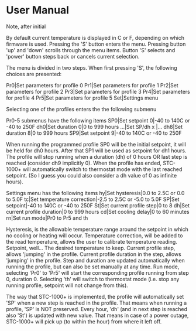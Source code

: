User Manual
===========

Note, after initial 

By default current temperature is displayed in C or F, depending on which firmware is used.
Pressing the 'S' button enters the menu. Pressing button 'up' and 'down' scrolls through the menu items. 
Button 'S' selects and 'power' button steps back or cancels current selection.

The menu is divided in two steps. When first pressing 'S', the following choices are presented:

Pr0|Set parameters for profile 0
Pr1|Set parameters for profile 1
Pr2|Set parameters for profile 2
Pr3|Set parameters for profile 3
Pr4|Set parameters for profile 4
Pr5|Set parameters for profile 5
Set|Settings menu

Selecting one of the profiles enters the the following submenu

Pr0-5 submenus have the following items
SP0|Set setpoint 0|-40 to 140C or -40 to 250F
dh0|Set duration 0|0 to 999 hours
...|Set SP/dh x   |...
dh8|Set duration 8|0 to 999 hours
SP9|Set setpoint 9|-40 to 140C or -40 to 250F

When running the programmed profile SP0 will be the initial setpoint, it will be held for dh0 hours. After that SP1 will
be used as setpoint for dh1 hours. The profile will stop running when a duration (dh) of 0 hours OR last step is 
reached (consider dh9 implicitly 0).
When the profile has ended, STC-1000+ will automatically switch to thermostat mode with the last reached setpoint. 
(So I guess you could also consider a dh value of 0 as infinite hours).

Settings menu has the following items
hy|Set hysteresis|0.0 to 2.5C or 0.0 to 5.0F
tc|Set temperature correction|-2.5 to 2.5C or -5.0 to 5.0F
SP|Set setpoint|-40 to 140C or -40 to 250F
St|Set current profile step|0 to 8
dh|Set current profile duration|0 to 999 hours
cd|Set cooling delay|0 to 60 minutes
rn|Set run mode|Pr0 to Pr5 and th

Hysteresis, is the allowable temperature range around the setpoint in which no cooling or heating will occur.
Temperature correction, will be added to the read temperature, allows the user to calibrate temperature reading.
Setpoint, well... The desired temperature to keep.
Current profile step, allows 'jumping' in the profile.
Current profile duration in the step, allows 'jumping' in the profile. Step and duration are updated automatically when 
running the profile, but can also be set manually at any time.
Run mode, selecting 'Pr0' to 'Pr5' will start the corresponding profile running from step 0, duration 0. Selecting 'th' 
will switch to thermostat mode (i.e. stop any running profile, setpoint will not change from this).

The way that STC-1000+ is implemented, the profile will automatically set 'SP' when a new step is reached in the profile. 
That means when running a profile, 'SP' is NOT preserved.
Every hour, 'dh' (and in next step is reached also 'St') is updated with new value. That means in case of a power outage, 
STC-1000+ will pick up (to within the hour) from where it left off.


